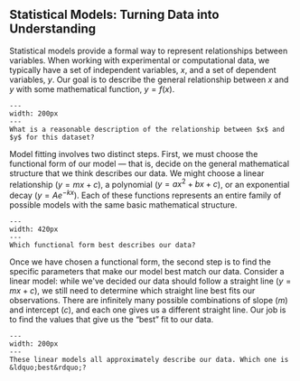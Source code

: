 ## Statistical Models: Turning Data into Understanding

Statistical models provide a formal way to represent relationships between variables. When working with experimental or computational data, we typically have a set of independent variables, $x$, and a set of dependent variables, $y$. Our goal is to describe the general relationship between $x$ and $y$ with some mathematical function, $y = f(x)$.


```{figure} ./figures/xy_data.png
---
width: 200px
---
What is a reasonable description of the relationship between $x$ and $y$ for this dataset?
```

Model fitting involves two distinct steps. First, we must choose the functional form of our model &mdash; that is, decide on the general mathematical structure that we think describes our data. We might choose a linear relationship ($y = mx + c$), a polynomial ($y = ax^2 + bx + c$), or an exponential decay ($y = Ae^{-kx}$). Each of these functions represents an entire family of possible models with the same basic mathematical structure.


```{figure} ./figures/model_choice.png
---
width: 420px
---
Which functional form best describes our data?
```

Once we have chosen a functional form, the second step is to find the specific parameters that make our model best match our data. Consider a linear model: while we've decided our data should follow a straight line ($y = mx + c$), we still need to determine which straight line best fits our observations. There are infinitely many possible combinations of slope ($m$) and intercept ($c$), and each one gives us a different straight line. Our job is to find the values that give us the &ldquo;best&rdquo; fit to our data.

```{figure} ./figures/parameter_choice.png
---
width: 200px
---
These linear models all approximately describe our data. Which one is &ldquo;best&rdquo;?
```
